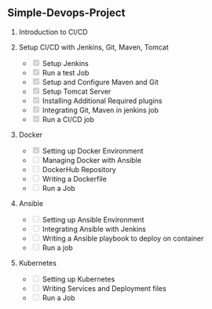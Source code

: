 <h2 id="simple-devops-project">Simple-Devops-Project</h2>
<ol>
<li>
<p>Introduction to CI/CD</p>
</li>
<li>
<p>Setup CI/CD with Jenkins, Git, Maven, Tomcat</p>
<ul>
<li class="task-list-item"><input type="checkbox" class="task-list-item-checkbox" checked="true" disabled="">  Setup Jenkins</li>
<li class="task-list-item"><input type="checkbox" class="task-list-item-checkbox" checked="true" disabled="">  Run a test Job</li>
<li class="task-list-item"><input type="checkbox" class="task-list-item-checkbox" checked="true" disabled="">  Setup and Configure Maven and Git</li>
<li class="task-list-item"><input type="checkbox" class="task-list-item-checkbox" checked="true" disabled="">  Setup Tomcat Server</li>
<li class="task-list-item"><input type="checkbox" class="task-list-item-checkbox" checked="true" disabled="">  Installing Additional Required plugins</li>
<li class="task-list-item"><input type="checkbox" class="task-list-item-checkbox" checked="true" disabled="">  Integrating Git, Maven in jenkins job</li>
<li class="task-list-item"><input type="checkbox" class="task-list-item-checkbox" checked="true" disabled="">  Run  a CI/CD job</li>
</ul>
</li>
<li>
<p>Docker</p>
<ul>
<li class="task-list-item"><input type="checkbox" class="task-list-item-checkbox" checked="true" disabled="">  Setting up Docker Environment</li>
<li class="task-list-item"><input type="checkbox" class="task-list-item-checkbox" disabled="">  Managing Docker with Ansible</li>
<li class="task-list-item"><input type="checkbox" class="task-list-item-checkbox" disabled="">  DockerHub Repository</li>
<li class="task-list-item"><input type="checkbox" class="task-list-item-checkbox" disabled="">  Writing a Dockerfile</li>
<li class="task-list-item"><input type="checkbox" class="task-list-item-checkbox" disabled="">  Run a Job</li>
</ul>
</li>
<li>
<p>Ansible</p>
<ul>
<li class="task-list-item"><input type="checkbox" class="task-list-item-checkbox" disabled="">  Setting up Ansible Environment</li>
<li class="task-list-item"><input type="checkbox" class="task-list-item-checkbox" disabled="">  Integrating Ansible with Jenkins</li>
<li class="task-list-item"><input type="checkbox" class="task-list-item-checkbox" disabled="">  Writing a Ansible playbook to deploy on container</li>
<li class="task-list-item"><input type="checkbox" class="task-list-item-checkbox" disabled="">  Run a job</li>
</ul>
</li>
<li>
<p>Kubernetes</p>
<ul>
<li class="task-list-item"><input type="checkbox" class="task-list-item-checkbox" disabled="">  Setting up Kubernetes</li>
<li class="task-list-item"><input type="checkbox" class="task-list-item-checkbox" disabled="">  Writing Services and Deployment files</li>
<li class="task-list-item"><input type="checkbox" class="task-list-item-checkbox" disabled="">  Run a Job</li>
</ul>
</li>
</ol>

